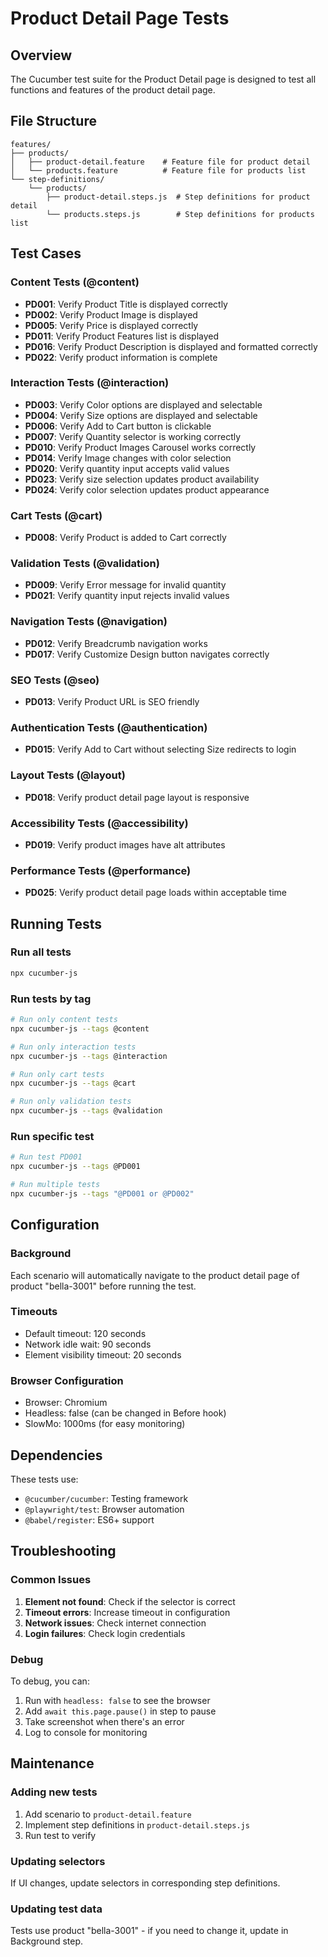 # Product Detail Page Tests

## Overview

The Cucumber test suite for the Product Detail page is designed to test all functions and features of the product detail page.

## File Structure

```
features/
├── products/
│   ├── product-detail.feature    # Feature file for product detail
│   └── products.feature          # Feature file for products list
└── step-definitions/
    └── products/
        ├── product-detail.steps.js  # Step definitions for product detail
        └── products.steps.js        # Step definitions for products list
```

## Test Cases

### Content Tests (@content)
- **PD001**: Verify Product Title is displayed correctly
- **PD002**: Verify Product Image is displayed
- **PD005**: Verify Price is displayed correctly
- **PD011**: Verify Product Features list is displayed
- **PD016**: Verify Product Description is displayed and formatted correctly
- **PD022**: Verify product information is complete

### Interaction Tests (@interaction)
- **PD003**: Verify Color options are displayed and selectable
- **PD004**: Verify Size options are displayed and selectable
- **PD006**: Verify Add to Cart button is clickable
- **PD007**: Verify Quantity selector is working correctly
- **PD010**: Verify Product Images Carousel works correctly
- **PD014**: Verify Image changes with color selection
- **PD020**: Verify quantity input accepts valid values
- **PD023**: Verify size selection updates product availability
- **PD024**: Verify color selection updates product appearance

### Cart Tests (@cart)
- **PD008**: Verify Product is added to Cart correctly

### Validation Tests (@validation)
- **PD009**: Verify Error message for invalid quantity
- **PD021**: Verify quantity input rejects invalid values

### Navigation Tests (@navigation)
- **PD012**: Verify Breadcrumb navigation works
- **PD017**: Verify Customize Design button navigates correctly

### SEO Tests (@seo)
- **PD013**: Verify Product URL is SEO friendly

### Authentication Tests (@authentication)
- **PD015**: Verify Add to Cart without selecting Size redirects to login

### Layout Tests (@layout)
- **PD018**: Verify product detail page layout is responsive

### Accessibility Tests (@accessibility)
- **PD019**: Verify product images have alt attributes

### Performance Tests (@performance)
- **PD025**: Verify product detail page loads within acceptable time

## Running Tests

### Run all tests
```bash
npx cucumber-js
```

### Run tests by tag
```bash
# Run only content tests
npx cucumber-js --tags @content

# Run only interaction tests
npx cucumber-js --tags @interaction

# Run only cart tests
npx cucumber-js --tags @cart

# Run only validation tests
npx cucumber-js --tags @validation
```

### Run specific test
```bash
# Run test PD001
npx cucumber-js --tags @PD001

# Run multiple tests
npx cucumber-js --tags "@PD001 or @PD002"
```

## Configuration

### Background
Each scenario will automatically navigate to the product detail page of product "bella-3001" before running the test.

### Timeouts
- Default timeout: 120 seconds
- Network idle wait: 90 seconds
- Element visibility timeout: 20 seconds

### Browser Configuration
- Browser: Chromium
- Headless: false (can be changed in Before hook)
- SlowMo: 1000ms (for easy monitoring)

## Dependencies

These tests use:
- `@cucumber/cucumber`: Testing framework
- `@playwright/test`: Browser automation
- `@babel/register`: ES6+ support

## Troubleshooting

### Common Issues

1. **Element not found**: Check if the selector is correct
2. **Timeout errors**: Increase timeout in configuration
3. **Network issues**: Check internet connection
4. **Login failures**: Check login credentials

### Debug

To debug, you can:
1. Run with `headless: false` to see the browser
2. Add `await this.page.pause()` in step to pause
3. Take screenshot when there's an error
4. Log to console for monitoring

## Maintenance

### Adding new tests
1. Add scenario to `product-detail.feature`
2. Implement step definitions in `product-detail.steps.js`
3. Run test to verify

### Updating selectors
If UI changes, update selectors in corresponding step definitions.

### Updating test data
Tests use product "bella-3001" - if you need to change it, update in Background step. 